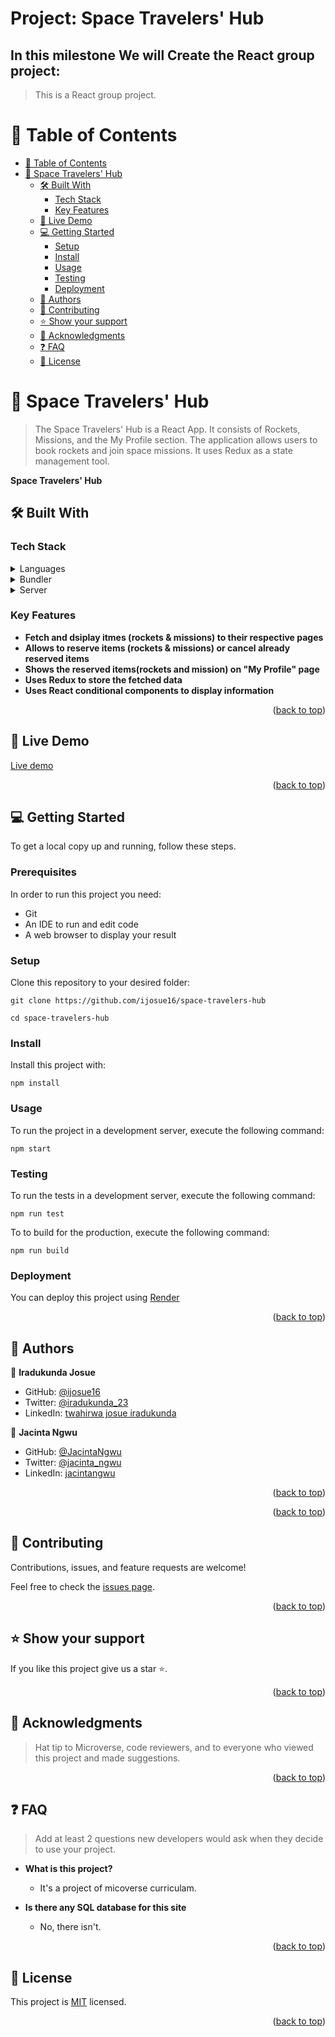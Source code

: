 <a name="readme-top"></a>

<div align="left">
  <h1>Project: Space Travelers' Hub</h1>

## In this milestone We will Create the React group project:

> This is a React group project.

</div>

<!-- TABLE OF CONTENTS -->

# 📗 Table of Contents

- [📗 Table of Contents](#-table-of-contents)
- [📖 Space Travelers' Hub ](#-space-travelers-hub-)
  - [🛠 Built With ](#-built-with-)
    - [Tech Stack ](#tech-stack-)
    - [Key Features ](#key-features-)
  - [🚀 Live Demo ](#-live-demo-)
  - [💻 Getting Started ](#-getting-started-)
    - [Setup](#setup)
    - [Install](#install)
    - [Usage](#usage)
    - [Testing](#testing)
    - [Deployment](#deployment)
  - [👥 Authors](#-authors)
  - [🤝 Contributing ](#-contributing-)
  - [⭐️ Show your support ](#️-show-your-support-)
  - [🙏 Acknowledgments ](#-acknowledgments-)
  - [❓ FAQ ](#-faq-)
  - [📝 License ](#-license-)

<!-- PROJECT DESCRIPTION -->

# 📖 Space Travelers' Hub <a name="about-project"></a>

>  The Space Travelers' Hub is a React App. It consists of Rockets, Missions, and the My Profile section. The application allows users to book rockets and join space missions.
It uses Redux as a state management tool.

**Space Travelers' Hub**

## 🛠 Built With <a name="built-with"></a>

### Tech Stack <a name="tech-stack"></a>

<details>
  <summary>Languages</summary>
  <ul>
    <li>React/Redux</li>
    <li>CSS</li>
  </ul>
</details>
<details>
  <summary>Bundler</summary>
  <ul>
    <li>Webpack</li>
  </ul>
</details>
<details>
  <summary>Server</summary>
  <ul>
    <li>Github</li>
  </ul>
</details>


<!-- Features -->

### Key Features <a name="key-features"></a>

- **Fetch and dsiplay itmes (rockets & missions) to their respective pages**
- **Allows to reserve items (rockets & missions) or cancel already reserved items**
- **Shows the reserved items(rockets and mission) on "My Profile" page**
- **Uses Redux to store the fetched data**
- **Uses React conditional components to display information**


<p align="right">(<a href="#readme-top">back to top</a>)</p>


<!-- LIVE DEMO -->

## 🚀 Live Demo <a name="live-demo"></a>

[Live demo](https://space-traveler-hub-epdv.onrender.com)

<p align="right">(<a href="#readme-top">back to top</a>)</p>


<!-- GETTING STARTED -->

## 💻 Getting Started <a name="getting-started"></a>

To get a local copy up and running, follow these steps.

### Prerequisites

In order to run this project you need:

- Git
- An IDE to run and edit code
- A web browser to display your result

### Setup

Clone this repository to your desired folder:

  `git clone https://github.com/ijosue16/space-travelers-hub`

  `cd space-travelers-hub`

### Install

Install this project with:

  `npm install`
  
### Usage

To run the project in a development server, execute the following command:

`npm start`

### Testing

To run the tests in a development server, execute the following command:

`npm run test`

To to build for the production, execute the following command:

`npm run build`

### Deployment

You can deploy this project using [Render](https://dashboard.render.com/#)

<p align="right">(<a href="#readme-top">back to top</a>)</p>


<!-- AUTHORS -->

## 👥 Authors

<a name="authors"></a>


👤 **Iradukunda Josue**

- GitHub: [@ijosue16](https://github.com/https://github.com/ijosue16)
- Twitter: [@iradukunda_23](https://twitter.com/https://twitter.com/iradukunda_23)
- LinkedIn: [twahirwa josue iradukunda](https://www.linkedin.com/in/twahirwa-josue-iradukunda-3ab047250/)

👤 **Jacinta Ngwu**

- GitHub: [@JacintaNgwu](https://github.com/JacintaNgwu)
- Twitter: [@jacinta_ngwu](https://twitter.com/jacinta_ngwu)
- LinkedIn: [jacintangwu](https://www.linkedin.com/in/jacintangwu/)


<p align="right">(<a href="#readme-top">back to top</a>)</p>


<!-- FUTURE FEATURES -->

<p align="right">(<a href="#readme-top">back to top</a>)</p>


<!-- CONTRIBUTING -->

## 🤝 Contributing <a name="contributing"></a>

Contributions, issues, and feature requests are welcome!

Feel free to check the [issues page](https://github.com/ijosue16/space-travelers-hub/issues).

<p align="right">(<a href="#readme-top">back to top</a>)</p>


<!-- SUPPORT -->

## ⭐️ Show your support <a name="support"></a>

If you like this project give us a star ⭐️.

<p align="right">(<a href="#readme-top">back to top</a>)</p>


<!-- ACKNOWLEDGEMENTS -->

## 🙏 Acknowledgments <a name="acknowledgements"></a>

> Hat tip to Microverse, code reviewers, and to everyone who viewed this project and made suggestions.

<p align="right">(<a href="#readme-top">back to top</a>)</p>


<!-- FAQ (optional) -->

## ❓ FAQ <a name="faq"></a>

> Add at least 2 questions new developers would ask when they decide to use your project.

- **What is this project?**

  - It's a project of micoverse curriculam.

- **Is there any SQL database for this site**

  - No, there isn't.

<p align="right">(<a href="#readme-top">back to top</a>)</p>


<!-- LICENSE -->

## 📝 License <a name="license"></a>

This project is [MIT](./LICENSE) licensed.

<p align="right">(<a href="#readme-top">back to top</a>)</p>